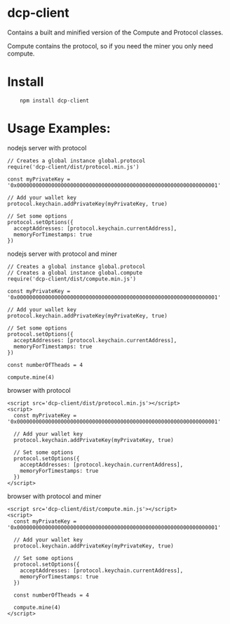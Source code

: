 # dcp-client

Contains a built and minified version of the Compute and Protocol classes.

Compute contains the protocol, so if you need the miner you only need compute.

# Install

```
    npm install dcp-client
```

# Usage Examples:

nodejs server with protocol

```
// Creates a global instance global.protocol
require('dcp-client/dist/protocol.min.js')

const myPrivateKey = '0x0000000000000000000000000000000000000000000000000000000000000001'

// Add your wallet key
protocol.keychain.addPrivateKey(myPrivateKey, true)

// Set some options
protocol.setOptions({
  acceptAddresses: [protocol.keychain.currentAddress],
  memoryForTimestamps: true
})
```

nodejs server with protocol and miner

```
// Creates a global instance global.protocol
// Creates a global instance global.compute
require('dcp-client/dist/compute.min.js')

const myPrivateKey = '0x0000000000000000000000000000000000000000000000000000000000000001'

// Add your wallet key
protocol.keychain.addPrivateKey(myPrivateKey, true)

// Set some options
protocol.setOptions({
  acceptAddresses: [protocol.keychain.currentAddress],
  memoryForTimestamps: true
})

const numberOfTheads = 4

compute.mine(4)
```

browser with protocol

```
<script src='dcp-client/dist/protocol.min.js'></script>
<script>
  const myPrivateKey = '0x0000000000000000000000000000000000000000000000000000000000000001'

  // Add your wallet key
  protocol.keychain.addPrivateKey(myPrivateKey, true)

  // Set some options
  protocol.setOptions({
    acceptAddresses: [protocol.keychain.currentAddress],
    memoryForTimestamps: true
  })
</script>
```

browser with protocol and miner

```
<script src='dcp-client/dist/compute.min.js'></script>
<script>
  const myPrivateKey = '0x0000000000000000000000000000000000000000000000000000000000000001'

  // Add your wallet key
  protocol.keychain.addPrivateKey(myPrivateKey, true)

  // Set some options
  protocol.setOptions({
    acceptAddresses: [protocol.keychain.currentAddress],
    memoryForTimestamps: true
  })

  const numberOfTheads = 4

  compute.mine(4)
</script>
```
